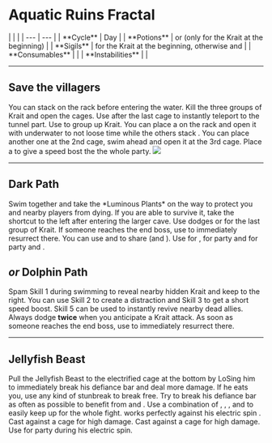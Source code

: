 # Aquatic Ruins Fractal
<Grid>
<Column>
    <Youtube id="cRKap-6_W48"/>
</Column>
  
<Column>    
    | | |
    | --- | --- |
    | **Cycle** | Day |
    | **Potions** | <Item id="8891" inline=true/> or <Item id="50082" inline=true/> (only for the Krait at the      beginning) |
    | **Sigils** | <Item id="24658" inline=true/> for the Krait at the beginning, otherwise <Item id="24868" inline=true/> and <Item id="24615" inline=true/> |
    | **Consumables** | <Item id="78978" inline=true/> |
    | **Instabilities** | <Instability name="Afflicted"/> |
</Column>
</Grid>

---

## Save the villagers
<Grid>
<Column>
    You can stack <Boon name="might"/> on the rack before entering the water. Kill the three groups of Krait and open the cages. Use <Command name="gg"/> after the last cage to instantly teleport to the tunnel part.
    <Tips>
        <Tip specialization="mesmer">Use <Skill id="10255" inline=true/> to group up Krait. You can place a <Skill id="10197" inline=true/> on the rack and open it with <Skill id="29578" inline=true/> underwater to not loose time while the others stack <Boon name="might"/>. You can place another one at the 2nd cage, swim ahead and open it at the 3rd cage. Place a <Skill id="10325" inline=true/> to give a speed bost the the whole party.</Tip>
    </Tips>
</Column>

<Column width=3>
    <Image src="fractals/aquatic-ruins-1.jpg" floated="right"/>
</Column>
</Grid>

---

## Dark Path
<Grid>
<Column>
Swim together and take the *Luminous Plants* on the way to protect you and nearby players from dying. If you are able to survive it, take the shortcut to the left after entering the larger cave. Use dodges or <Effect name="invulnerability"/> for the last group of Krait. If someone reaches the end boss, use <Command name="gg"/> to immediately resurrect there.
</Column>

<Column width=7>
    <Tips>
        <Tip specialization="mesmer">You can use <Skill id="10236" inline=true/> and <Trait id="1866" inline=true/> to share <Effect name="invulnerability"/> (and <Boon name="swiftness"/>).</Tip>
        <Tip specialization="guardian">Use <Skill id="9154" inline=true/> for <Effect name="invulnerability"/>, <Skill id="9153" inline=true/> for party <Boon name="stability"/> and <Skill id="9084" inline=true/> for party <Boon name="swiftness"/> and <Boon name="aegis"/>.</Tip>
    </Tips>
</Column>
</Grid>

## *or* Dolphin Path
Spam Skill 1 during swimming to reveal nearby hidden Krait and keep to the right. You can use Skill 2 to create a distraction and Skill 3 to get a short speed boost. Skill 5 can be used to instantly revive nearby dead allies. Always dodge **twice** when you anticipate a Krait attack. As soon as someone reaches the end boss, use <Command name="gg"/> to immediately resurrect there.

---

## Jellyfish Beast
<Grid>
<Column>
Pull the Jellyfish Beast to the electrified cage at the bottom by LoSing him to immediately break his defiance bar and deal more damage. If he eats you, use any kind of stunbreak to break free. Try to break his defiance bar as often as possible to benefit from <Item id="24868" inline=true/> and <Trait id="1502" inline=true/>.
</Column>

<Column width=9>
    <Tips>
        <Tip specialization="chronomancer">Use a combination of <Skill id="29830" inline=true/>, <Skill id="10377" inline=true/>, <Skill id="29578" inline=true/>, <Skill id="10236" inline=true/> and <Trait id="1866" inline=true/> to easily keep up <Boon name="quickness"/> for the whole fight. <Skill id="10192" inline=true/> works perfectly against his electric spin <Control name="stun"/>.</Tip>
        <Tip specialization="warrior">Cast <Skill id="14480" inline=true/> against a cage for high damage.</Tip>
        <Tip specialization="elementalist">Cast <Skill id="5607" inline=true/> against a cage for high damage.</Tip>
        <Tip specialization="guardian">Use <Skill id="9152" inline=true/> for party <Boon name="stability"/> during his electric spin.</Tip>
    </Tips>
</Column>
</Grid>